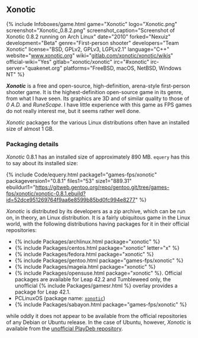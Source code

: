 ## Xonotic
{% include Infoboxes/game.html game="Xonotic" logo="Xonotic.png" screenshot="Xonotic_0.8.2.png" screenshot_caption="Screenshot of Xonotic 0.8.2 running on Arch Linux" date="2010" forked="Nexuiz" development="Beta" genre="First-person shooter" developers="Team Xonotic" license="BSD, GPLv2, GPLv3, LGPLv2.1" language="C++" website="<a href='http://www.xonotic.org' link='_blank'>www.xonotic.org</a>" wiki="<a href='https://gitlab.com/xonotic/xonotic/wikis' link='_blank'>gitlab.com/xonotic/xonotic/wikis</a>" official-wiki="Yes" gitlab="xonotic/xonotic" irc="#xonotic" irc-server="quakenet.org" platforms="FreeBSD, macOS, NetBSD, Windows NT" %}

***Xonotic*** is a free and open-source, high-definition, arena-style first-person shooter game. It is the highest-definition open-source game in its genre, from what I have seen. Its graphics are 3D and of similar quality to those of *0 A.D.* and *RuneScape*. I have little experience with this game as FPS games do not really interest me, but it seems rather well done. 

*Xonotic* packages for the various Linux distributions often have an installed size of almost 1 GB. 

### Packaging details
*Xonotic* 0.8.1  has an installed size of approximately 890 MB. `equery` has this to say about its installed size:

{% include Code/equery.html package1="games-fps/xonotic" packageversion1="0.8.1" files1="53" size1="889.31" ebuildurl1="https://gitweb.gentoo.org/repo/gentoo.git/tree/games-fps/xonotic/xonotic-0.8.1.ebuild?id=52dce951269764f9aa6e8599b85bd0fc994e8277" %}

*Xonotic* is distributed by its developers as a zip archive, which can be run on, in theory, an Linux distribution. It is a fairly ubiquitous game in the Linux world, with the following distributions having packages for it in their official repositories:

* {% include Packages/archlinux.html package="xonotic" %}
* {% include Packages/centos.html package="xonotic" letter="x" %}
* {% include Packages/fedora.html package="xonotic" %}
* {% include Packages/gentoo.html package="games-fps/xonotic" %}
* {% include Packages/mageia.html package="xonotic" %}
* {% include Packages/opensuse.html package="xonotic" %}. Official packages are available for Leap 42.2 and Tumbleweed only, the unofficial {% include Packages/gamesr.html %}  overlay provides a package for Leap 42.1.
* PCLinuxOS (package name: [`xonotic`](https://pclinuxos.pkgs.org/rolling/pclinuxos-x86_64/xonotic-0.8.1-1pclos2015.x86_64.rpm.html))
* {% include Packages/sabayon.html package="games-fps/xonotic" %}

while oddly it does not appear to be available from the official repositories of any Debian or Ubuntu release. In the case of Ubuntu, however, *Xonotic* is available from the [unofficial PlayDeb repository](http://www.playdeb.net/app/Xonotic).
